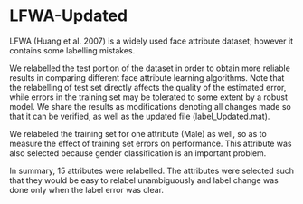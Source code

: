 # LFWA-Updated

LFWA (Huang et al. 2007) is a widely used face attribute dataset; however it contains some labelling mistakes.

We relabelled the test portion of the dataset in order to obtain more reliable results in comparing different face attribute learning algorithms. 
Note that the relabelling of test set directly affects the quality of the estimated error, while errors in the training set may be tolerated to some extent by a robust model. 
We share the results as modifications denoting all changes made so that it can be verified, as well as the updated file (label_Updated.mat).

We relabeled the training set for one attribute (Male) as well, so as to measure the effect of training set errors on performance. 
This attribute was also selected because gender classification is an important problem.

In summary, 15 attributes were relabelled. The attributes were selected such that they would be easy to relabel unambiguously and label change was done only when the label error was clear.
